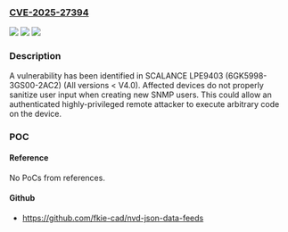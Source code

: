 ### [CVE-2025-27394](https://cve.mitre.org/cgi-bin/cvename.cgi?name=CVE-2025-27394)
![](https://img.shields.io/static/v1?label=Product&message=SCALANCE%20LPE9403&color=blue)
![](https://img.shields.io/static/v1?label=Version&message=0%3C%20V4.0%20&color=brighgreen)
![](https://img.shields.io/static/v1?label=Vulnerability&message=CWE-78%3A%20Improper%20Neutralization%20of%20Special%20Elements%20used%20in%20an%20OS%20Command%20('OS%20Command%20Injection')&color=brighgreen)

### Description

A vulnerability has been identified in SCALANCE LPE9403 (6GK5998-3GS00-2AC2) (All versions < V4.0). Affected devices do not properly sanitize user input when creating new SNMP users.This could allow an authenticated highly-privileged remote attacker to execute arbitrary code on the device.

### POC

#### Reference
No PoCs from references.

#### Github
- https://github.com/fkie-cad/nvd-json-data-feeds

